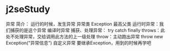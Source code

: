 # j2seStudy
异常
    简介：
        运行的时候，发生异常
    异常类
        Exception 最高父类
            运行时异常：我们捕获的是这个异常
            编译时异常
    捕获、处理异常：
        try catch finally
        throws：此处不处理异常，交给调用此方法的上一级处理
        throw：主动跑出异常 throw new Exception("异常信息")
    自定义异常
        要继承Exception，用到的时候再学吧
    
